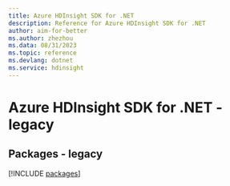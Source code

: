 ```yaml
---
title: Azure HDInsight SDK for .NET
description: Reference for Azure HDInsight SDK for .NET
author: aim-for-better
ms.author: zhezhou
ms.data: 08/31/2023
ms.topic: reference
ms.devlang: dotnet
ms.service: hdinsight
---
```

# Azure HDInsight SDK for .NET - legacy
## Packages - legacy
[!INCLUDE [packages](hdinsight-index.md)]